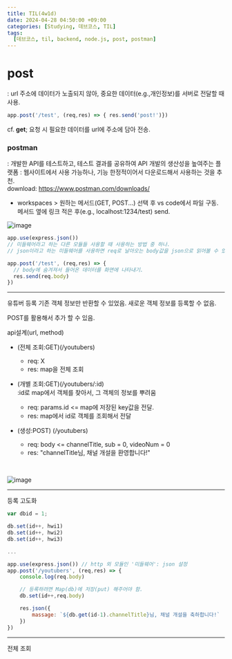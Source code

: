 ```yaml
---
title: TIL(4w1d)
date: 2024-04-28 04:50:00 +09:00
categories: [Studying, 데브코스, TIL]
tags: 
  [데브코스, til, backend, node.js, post, postman]
---
```


post
===
: url 주소에 데이터가 노출되지 않아, 중요한 데이터(e.g.,개인정보)를 서버로 전달할 때 사용.<br>
```jsx
app.post('/test', (req,res) => { res.send('post!')})
```

cf. **get**; 요청 시 필요한 데이터를 url에 주소에 담아 전송.

### postman
: 개발한 API를 테스트하고, 테스트 결과를 공유하여 API 개발의 생산성을 높여주는 플랫폼
: 웹사이트에서 사용 가능하나, 기능 한정적이어서 다운로드해서 사용하는 것을 추천.<br>
download: https://www.postman.com/downloads/

- workspaces > 원하는 메서드(GET, POST...) 선택 후 
  vs code에서 파일 구동. <br>
  메서드 옆에 링크 적은 후(e.g., localhost:1234/test) send.

![image](https://github.com/hwinareun/hwinareun.github.io/assets/165121326/b65392f2-b620-4b05-b2f5-3fc375ade4dc)

```jsx
app.use(express.json())
// 미들웨어라고 하는 다른 모듈들 사용할 때 사용하는 방법 중 하나.
// json이라고 하는 미들웨어를 사용하면 req로 날아오는 body값을 json으로 읽어볼 수 있음.

app.post('/test', (req,res) => {
  // body에 숨겨져서 들어온 데이터를 화면에 나타내기.
  res.send(req.body)
})
```

---

유튜버 등록
기존 객체 정보만 반환할 수 있었음. 새로운 객체 정보를 등록할 수 없음.

POST를 활용해서 추가 할 수 있음.

api설계(url, method)
- (전체 조회:GET)(/youtubers)
  - req: X
  - res: map을 전체 조회
- (개별 조회:GET)(/youtubers/:id) <br>
  :id로 map에서 객체를 찾아서, 그 객체의 정보를 뿌려움
  - req: params.id <= map에 저장된 key값을 전달.
  - res: map에서 id로 객체를 조회해서 전달

- (생성:POST) (/youtubers)
  - req: body <= channelTitle, sub = 0, videoNum = 0
  - res: "channelTitle님, 채널 개설을 환영합니다!"

<br>

![image](https://github.com/hwinareun/hwinareun.github.io/assets/165121326/f994dede-24f1-44b7-bb9f-e3c704ea6787)

---

등록 고도화

```jsx
var dbid = 1;

db.set(id++, hwi1)
db.set(id++, hwi2)
db.set(id++, hwi3)

...

app.use(express.json()) // http 외 모듈인 '미들웨어': json 설정
app.post('/youtubers', (req,res) => {
    console.log(req.body)

    // 등록하려면 Map(db)에 저장(put) 해주어야 함.
    db.set(id++,req.body)

    res.json({
        massage: `${db.get(id-1).channelTitle}님, 채널 개설을 축하합니다!`
    })
})
```

---

전체 조회










